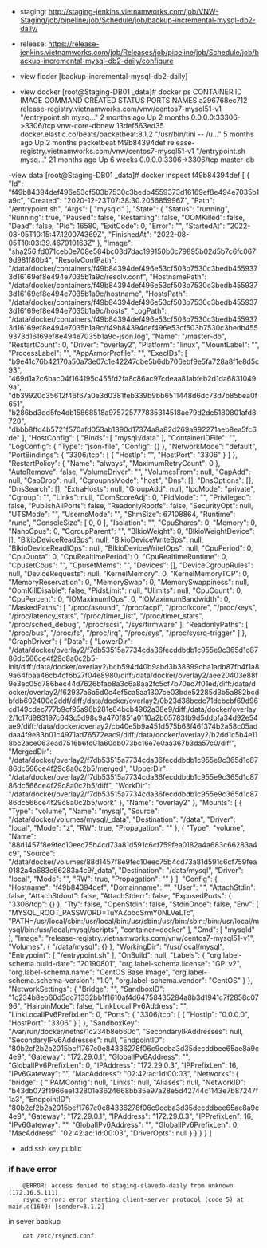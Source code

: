 + staging: http://staging-jenkins.vietnamworks.com/job/VNW-Staging/job/pipeline/job/Schedule/job/backup-incremental-mysql-db2-daily/

 

+ release: https://release-jenkins.vietnamworks.com/job/Releases/job/pipeline/job/Schedule/job/backup-incremental-mysql-db2-daily/configure

- view floder [backup-incremental-mysql-db2-daily]

- view docker
[root@Staging-DB01 _data]# docker ps
CONTAINER ID   IMAGE                                                      COMMAND                  CREATED         STATUS        PORTS                     NAMES
a296768ec712   release-registry.vietnamworks.com/vnw/centos7-mysql51-v1   "/entrypoint.sh mysq…"   2 months ago    Up 2 months   0.0.0.0:33306->3306/tcp   vnw-core-dbnew
13def563ed35   docker.elastic.co/beats/packetbeat:8.1.2                   "/usr/bin/tini -- /u…"   5 months ago    Up 2 months                             packetbeat
f49b84394def   release-registry.vietnamworks.com/vnw/centos7-mysql51-v1   "/entrypoint.sh mysq…"   21 months ago   Up 6 weeks    0.0.0.0:3306->3306/tcp    master-db



-view data
[root@Staging-DB01 _data]# docker inspect f49b84394def
[
    {
        "Id": "f49b84394def496e53cf503b7530c3bedb4559373d16169ef8e494e7035b1a9c",
        "Created": "2020-12-23T07:38:30.205685996Z",
        "Path": "/entrypoint.sh",
        "Args": [
            "mysqld"
        ],
        "State": {
            "Status": "running",
            "Running": true,
            "Paused": false,
            "Restarting": false,
            "OOMKilled": false,
            "Dead": false,
            "Pid": 16580,
            "ExitCode": 0,
            "Error": "",
            "StartedAt": "2022-08-05T10:15:47.120074369Z",
            "FinishedAt": "2022-08-05T10:03:39.467910163Z"
        },
        "Image": "sha256:fd071ceb0e708e584bc03d7dac199150b0c79895b02d5b7c6fc0679d981f80b4",
        "ResolvConfPath": "/data/docker/containers/f49b84394def496e53cf503b7530c3bedb4559373d16169ef8e494e7035b1a9c/resolv.conf",
        "HostnamePath": "/data/docker/containers/f49b84394def496e53cf503b7530c3bedb4559373d16169ef8e494e7035b1a9c/hostname",
        "HostsPath": "/data/docker/containers/f49b84394def496e53cf503b7530c3bedb4559373d16169ef8e494e7035b1a9c/hosts",
        "LogPath": "/data/docker/containers/f49b84394def496e53cf503b7530c3bedb4559373d16169ef8e494e7035b1a9c/f49b84394def496e53cf503b7530c3bedb4559373d16169ef8e494e7035b1a9c-json.log",
        "Name": "/master-db",
        "RestartCount": 0,
        "Driver": "overlay2",
        "Platform": "linux",
        "MountLabel": "",
        "ProcessLabel": "",
        "AppArmorProfile": "",
        "ExecIDs": [
            "b9e41c76b42170a50a73e07c1e42247dbe5b6db706ebf9e5fa728a8f1e8d5c93",
            "469d1a2c6bac04f164195c455fd2fa8c86ac97cdeaa81abfeb2d1da68310499a",
            "db39920c35612f46f67a0e3d0381feb339b9bb6511448d6dc73d7b85bea0f651",
            "b286bd3dd5fe4db15868518a975725777835314518ae79d2de5180801afd8720",
            "dbbb8ffd4b5721f570afd053ab1890d17374a8a82d269a992271aeb8ea5fc6de"
        ],
        "HostConfig": {
            "Binds": [
                "mysql:/data"
            ],
            "ContainerIDFile": "",
            "LogConfig": {
                "Type": "json-file",
                "Config": {}
            },
            "NetworkMode": "default",
            "PortBindings": {
                "3306/tcp": [
                    {
                        "HostIp": "",
                        "HostPort": "3306"
                    }
                ]
            },
            "RestartPolicy": {
                "Name": "always",
                "MaximumRetryCount": 0
            },
            "AutoRemove": false,
            "VolumeDriver": "",
            "VolumesFrom": null,
            "CapAdd": null,
            "CapDrop": null,
            "CgroupnsMode": "host",
            "Dns": [],
            "DnsOptions": [],
            "DnsSearch": [],
            "ExtraHosts": null,
            "GroupAdd": null,
            "IpcMode": "private",
            "Cgroup": "",
            "Links": null,
            "OomScoreAdj": 0,
            "PidMode": "",
            "Privileged": false,
            "PublishAllPorts": false,
            "ReadonlyRootfs": false,
            "SecurityOpt": null,
            "UTSMode": "",
            "UsernsMode": "",
            "ShmSize": 67108864,
            "Runtime": "runc",
            "ConsoleSize": [
                0,
                0
            ],
            "Isolation": "",
            "CpuShares": 0,
            "Memory": 0,
            "NanoCpus": 0,
            "CgroupParent": "",
            "BlkioWeight": 0,
            "BlkioWeightDevice": [],
            "BlkioDeviceReadBps": null,
            "BlkioDeviceWriteBps": null,
            "BlkioDeviceReadIOps": null,
            "BlkioDeviceWriteIOps": null,
            "CpuPeriod": 0,
            "CpuQuota": 0,
            "CpuRealtimePeriod": 0,
            "CpuRealtimeRuntime": 0,
            "CpusetCpus": "",
            "CpusetMems": "",
            "Devices": [],
            "DeviceCgroupRules": null,
            "DeviceRequests": null,
            "KernelMemory": 0,
            "KernelMemoryTCP": 0,
            "MemoryReservation": 0,
            "MemorySwap": 0,
            "MemorySwappiness": null,
            "OomKillDisable": false,
            "PidsLimit": null,
            "Ulimits": null,
            "CpuCount": 0,
            "CpuPercent": 0,
            "IOMaximumIOps": 0,
            "IOMaximumBandwidth": 0,
            "MaskedPaths": [
                "/proc/asound",
                "/proc/acpi",
                "/proc/kcore",
                "/proc/keys",
                "/proc/latency_stats",
                "/proc/timer_list",
                "/proc/timer_stats",
                "/proc/sched_debug",
                "/proc/scsi",
                "/sys/firmware"
            ],
            "ReadonlyPaths": [
                "/proc/bus",
                "/proc/fs",
                "/proc/irq",
                "/proc/sys",
                "/proc/sysrq-trigger"
            ]
        },
        "GraphDriver": {
            "Data": {
                "LowerDir": "/data/docker/overlay2/f7db53515a7734cda36fecddbdb1c955e9c365d1c8786dc566ce4f29c8a0c2b5-init/diff:/data/docker/overlay2/bcb594d40b9abd3b38399cba1adb87fb4f1a89a64fbaa46cb4cf6b27f04e8980/diff:/data/docker/overlay2/aee20403e88f9e3ec05d786bec44d7626bfab8a3c6a8aa2fc5cf7b70ec7f01ed/diff:/data/docker/overlay2/f62937a6a5d0c4ef5ca5aa1307ce03bde52285d3b5a882bcdbfdb602400e2ddf/diff:/data/docker/overlay2/0b23d38bcdc71debcbf69d96cd149cdec777b9cf95a96b281e84bcb4962a38e9/diff:/data/docker/overlay2/1c17d983197c643c5d98c9a470f851a0110a2b05783fb9d5ddbfa34d92e54ae9/diff:/data/docker/overlay2/cb40e5b9a451d575b63f46f374b2a58c05addaa4f9e83b01c4971ad76572eac9/diff:/data/docker/overlay2/b2dd1c5b4e118bc2ace063ead7516b6fc01a60db073bc16e7e0aa367b3da57c0/diff",
                "MergedDir": "/data/docker/overlay2/f7db53515a7734cda36fecddbdb1c955e9c365d1c8786dc566ce4f29c8a0c2b5/merged",
                "UpperDir": "/data/docker/overlay2/f7db53515a7734cda36fecddbdb1c955e9c365d1c8786dc566ce4f29c8a0c2b5/diff",
                "WorkDir": "/data/docker/overlay2/f7db53515a7734cda36fecddbdb1c955e9c365d1c8786dc566ce4f29c8a0c2b5/work"
            },
            "Name": "overlay2"
        },
        "Mounts": [
            {
                "Type": "volume",
                "Name": "mysql",
                "Source": "/data/docker/volumes/mysql/_data",
                "Destination": "/data",
                "Driver": "local",
                "Mode": "z",
                "RW": true,
                "Propagation": ""
            },
            {
                "Type": "volume",
                "Name": "88d1457f8e9fec10eec75b4cd73a81d591c6cf759fea0182a4a683c66283a4c9",
                "Source": "/data/docker/volumes/88d1457f8e9fec10eec75b4cd73a81d591c6cf759fea0182a4a683c66283a4c9/_data",
                "Destination": "/data/mysql",
                "Driver": "local",
                "Mode": "",
                "RW": true,
                "Propagation": ""
            }
        ],
        "Config": {
            "Hostname": "f49b84394def",
            "Domainname": "",
            "User": "",
            "AttachStdin": false,
            "AttachStdout": false,
            "AttachStderr": false,
            "ExposedPorts": {
                "3306/tcp": {}
            },
            "Tty": false,
            "OpenStdin": false,
            "StdinOnce": false,
            "Env": [
                "MYSQL_ROOT_PASSWORD=TuYAZobqSrmY0NLVeLTc",
                "PATH=/usr/local/sbin:/usr/local/bin:/usr/sbin:/usr/bin:/sbin:/bin:/usr/local/mysql/bin:/usr/local/mysql/scripts",
                "container=docker"
            ],
            "Cmd": [
                "mysqld"
            ],
            "Image": "release-registry.vietnamworks.com/vnw/centos7-mysql51-v1",
            "Volumes": {
                "/data/mysql": {}
            },
            "WorkingDir": "/usr/local/mysql",
            "Entrypoint": [
                "/entrypoint.sh"
            ],
            "OnBuild": null,
            "Labels": {
                "org.label-schema.build-date": "20190801",
                "org.label-schema.license": "GPLv2",
                "org.label-schema.name": "CentOS Base Image",
                "org.label-schema.schema-version": "1.0",
                "org.label-schema.vendor": "CentOS"
            }
        },
        "NetworkSettings": {
            "Bridge": "",
            "SandboxID": "1c234b8eb60d5dc71332bb1f1610af4d64758435284a8b3d1941c7f2858c0796",
            "HairpinMode": false,
            "LinkLocalIPv6Address": "",
            "LinkLocalIPv6PrefixLen": 0,
            "Ports": {
                "3306/tcp": [
                    {
                        "HostIp": "0.0.0.0",
                        "HostPort": "3306"
                    }
                ]
            },
            "SandboxKey": "/var/run/docker/netns/1c234b8eb60d",
            "SecondaryIPAddresses": null,
            "SecondaryIPv6Addresses": null,
            "EndpointID": "80b2cf2b2a2015bef1767e0e84336278f06c9ccba3d35decddbee65ae8a9c4e9",
            "Gateway": "172.29.0.1",
            "GlobalIPv6Address": "",
            "GlobalIPv6PrefixLen": 0,
            "IPAddress": "172.29.0.3",
            "IPPrefixLen": 16,
            "IPv6Gateway": "",
            "MacAddress": "02:42:ac:1d:00:03",
            "Networks": {
                "bridge": {
                    "IPAMConfig": null,
                    "Links": null,
                    "Aliases": null,
                    "NetworkID": "b43db073f1966ee132801e3624668bb35e97a28e5d42744c1143e7b87247f1a3",
                    "EndpointID": "80b2cf2b2a2015bef1767e0e84336278f06c9ccba3d35decddbee65ae8a9c4e9",
                    "Gateway": "172.29.0.1",
                    "IPAddress": "172.29.0.3",
                    "IPPrefixLen": 16,
                    "IPv6Gateway": "",
                    "GlobalIPv6Address": "",
                    "GlobalIPv6PrefixLen": 0,
                    "MacAddress": "02:42:ac:1d:00:03",
                    "DriverOpts": null
                }
            }
        }
    }
]

- add ssh key public




### if have error
        @ERROR: access denied to staging-slavedb-daily from unknown (172.16.5.111)
        rsync error: error starting client-server protocol (code 5) at main.c(1649) [sender=3.1.2]

in sever backup

        cat /etc/rsyncd.conf 